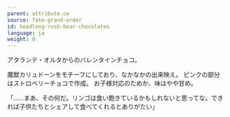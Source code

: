 ```yaml
---
parent: attribute.ce
source: fate-grand-order
id: headlong-rush-boar-chocolates
language: ja
weight: 0
---
```


アタランテ・オルタからのバレンタインチョコ。

魔獣カリュドーンをモチーフにしており、なかなかの出来映え。
ピンクの部分はストロベリーチョコで作成。
お子様対応のためか、味はやや甘め。

「……まあ、その何だ。リンゴは食い飽きているかもしれないと思ってな。できれば子供たちとシェアして食べてくれるとありがたい」

